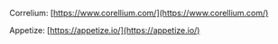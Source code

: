 Correlium: [https://www.corellium.com/](https://www.corellium.com/)

Appetize: [https://appetize.io/](https://appetize.io/)
